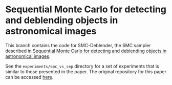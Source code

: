 # Sequential Monte Carlo for detecting and deblending objects in astronomical images

This branch contains the code for SMC-Deblender, the SMC sampler described in [Sequential Monte Carlo for detecting and deblending objects in astronomical images](https://ml4physicalsciences.github.io/2023/files/NeurIPS_ML4PS_2023_172.pdf).

See the `experiments/smc_vs_sep` directory for a set of experiments that is similar to those presented in the paper. The original repository for this paper can be accessed [here](https://github.com/timwhite0/smcdeblender).